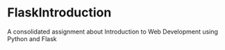 # FlaskIntroduction

A consolidated assignment about Introduction to Web Development using Python and Flask
